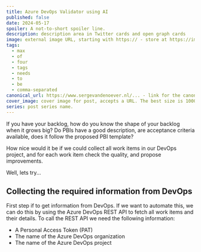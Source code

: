 ```yaml
---
title: Azure DevOps Validator using AI
published: false
date: 2024-05-17
spoiler: A not-to-short spoiler line.
description: description area in Twitter cards and open graph cards
image: external image URL, starting with https:// - store at https://imgbb.com/
tags:
  - max
  - of
  - four
  - tags
  - needs
  - to
  - be
  - comma-separated
canonical_url: https://www.sergevandenoever.nl/... - link for the canonical version of the content
cover_image: cover image for post, accepts a URL. The best size is 1000 x 420.
series: post series name.
---
```

If you have your backlog, how do you know the shape of your backlog when it grows big? Do PBIs have a good description, are acceptance criteria available, does it follow the proposed PBI template?

How nice would it be if we could collect all work items in our DevOps project, and for each work item check the quality, and propose improvements.

Well, lets try...

## Collecting the required information from DevOps
First step if to get information from DevOps. If we want to automate this, we can do this by using the Azure DevOps REST API to fetch all work items and their details. To call the REST API we need the following information:

- A Personal Access Token (PAT)
- The name of the Azure DevOps organization
- The name of the Azure DevOps project


